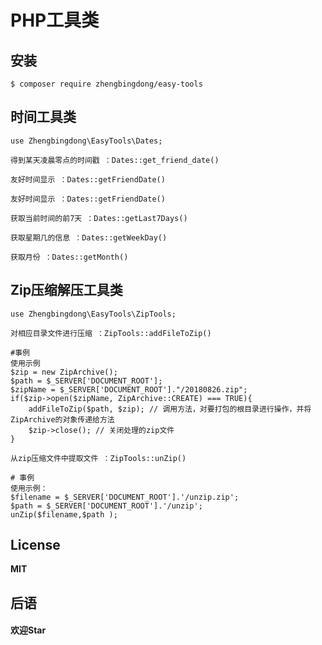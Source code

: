 <h1 align="left"> PHP工具类</h1>

## 安装

```shell
$ composer require zhengbingdong/easy-tools
```

## 时间工具类
    use Zhengbingdong\EasyTools\Dates;

    得到某天凌晨零点的时间戳 ：Dates::get_friend_date()

    友好时间显示 ：Dates::getFriendDate()

    友好时间显示 ：Dates::getFriendDate()

    获取当前时间的前7天 ：Dates::getLast7Days()

    获取星期几的信息 ：Dates::getWeekDay()

    获取月份 ：Dates::getMonth()

## Zip压缩解压工具类
    use Zhengbingdong\EasyTools\ZipTools;

    对相应目录文件进行压缩 ：ZipTools::addFileToZip()

    #事例
    使用示例
    $zip = new ZipArchive();
    $path = $_SERVER['DOCUMENT_ROOT'];
    $zipName = $_SERVER['DOCUMENT_ROOT']."/20180826.zip";
    if($zip->open($zipName, ZipArchive::CREATE) === TRUE){
    	addFileToZip($path, $zip); // 调用方法，对要打包的根目录进行操作，并将ZipArchive的对象传递给方法
    	$zip->close(); // 关闭处理的zip文件
    }

    从zip压缩文件中提取文件 ：ZipTools::unZip()

    # 事例
    使用示例：
    $filename = $_SERVER['DOCUMENT_ROOT'].'/unzip.zip';
    $path = $_SERVER['DOCUMENT_ROOT'].'/unzip';
    unZip($filename,$path );

	
## License
**MIT**

## 后语
#### 欢迎Star

